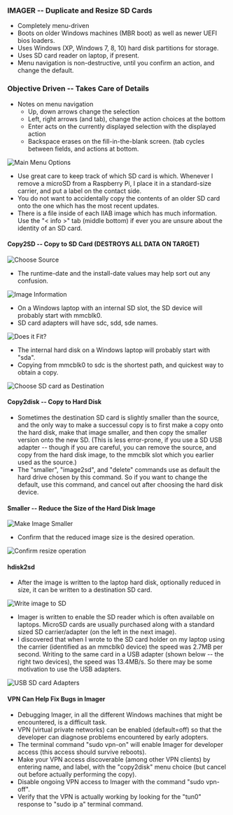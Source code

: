 ### IMAGER -- Duplicate and Resize SD Cards
* Completely menu-driven
* Boots on older Windows machines (MBR boot) as well as newer UEFI bios loaders.
* Uses Windows (XP, Windows 7, 8, 10) hard disk partitions for storage.
* Uses SD card reader on laptop, if present.
* Menu navigation is non-destructive, until you confirm an action, and change the default.

### Objective Driven -- Takes Care of Details
* Notes on menu navigation
    * Up, down arrows change the selection
    * Left, right  arrows (and tab), change the action choices at the bottom
    * Enter acts on the currently displayed selection with the displayed action
    * Backspace erases on the fill-in-the-blank screen. (tab cycles between fields, and actions at bottom.

![Main Menu Options](menu.png)

* Use great care to keep track of which SD card is which.  Whenever I remove a microSD from a Raspberry Pi, I place it in a standard-size carrier, and put a label on the contact side.
* You do not want to accidentally copy the contents of an older SD card onto the one which has the most recent updates.
* There is a file inside of each IIAB image which has much information.  Use the "\< info \>" tab (middle bottom) if ever you are unsure about the identity of an SD card.

#### Copy2SD -- Copy to SD Card (DESTROYS ALL DATA ON TARGET)

![Choose Source](selectSource.png) 

* The runtime-date and the install-date values may help sort out any confusion.

![Image Information](ini.png)

* On a Windows laptop with an internal SD slot, the SD device will probably start with mmcblk0.
* SD card adapters will have sdc, sdd, sde names.

![Does it Fit?](nofit.png)

* The internal hard disk on a Windows laptop will probably start with "sda".
* Copying from mmcblk0 to sdc is the shortest path, and quickest way to obtain a copy.

![Choose SD card as Destination](choose_device.png)

#### Copy2disk -- Copy to Hard Disk
* Sometimes the destination SD card is slightly smaller than the source, and the only way to make a successul copy is to first make a copy onto the hard disk, make that image smaller, and then copy the smaller version onto the new SD.  (This is less error-prone, if you use a SD USB adapter -- though if you are careful, you can remove the source, and copy from the hard disk image, to the mmcblk slot which you earlier used as the source.)
* The "smaller", "image2sd", and "delete" commands use as default the hard drive chosen by this command.  So if you want to change the default, use this command, and cancel out after choosing the hard disk device.

#### Smaller -- Reduce the Size of the Hard Disk Image

![Make Image Smaller](minify.png)

* Confirm that the reduced image size is the desired operation.

![Confirm resize operation](min.png)

#### hdisk2sd
* After the image is written to the laptop hard disk, optionally reduced in size, it can be written to a destination SD card.

![Write image to SD](img2sd.png)

* Imager is written to enable the SD reader which is often available on laptops.  MicroSD cards are usually purchased along with a standard sized SD carrier/adapter (on the left in the next image).
* I discovered that when I wrote to the SD card holder on my laptop using the carrier (identified as an mmcblk0 device) the speed was 2.7MB per second.  Writing to the same card in a USB adapter (shown below -- the right two devices), the speed was 13.4MB/s.  So there may be some motivation to use the USB adapters.

![USB SD card Adapters](adapter_choice.jpg)

#### VPN Can Help Fix Bugs in Imager
* Debugging Imager, in all the different Windows machines that might be encountered, is a difficult task.
* VPN (virtual private networks) can be enabled (default=off) so that the developer can diagnose problems encountered by early adopters.
* The terminal command "sudo vpn-on" will enable Imager for developer access (this access should survive reboots).
* Make your VPN access discoverable (among other VPN clients) by entering name, and label, with the "copy2disk" menu choice (but cancel out before actually performing the copy).
* Disable ongoing VPN access to Imager with the command "sudo vpn-off".
* Verify that the VPN is actually working by looking for the "tun0" response to "sudo ip a" terminal command.
